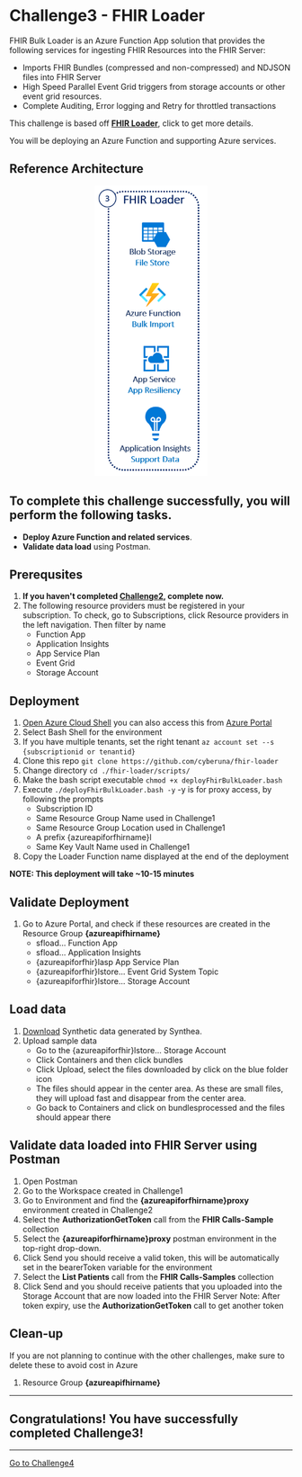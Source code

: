 # Challenge3 - FHIR Loader

FHIR Bulk Loader is an Azure Function App solution that provides the following services for ingesting FHIR Resources into the FHIR Server:
   * Imports FHIR Bundles (compressed and non-compressed) and NDJSON files into FHIR Server
   * High Speed Parallel Event Grid triggers from storage accounts or other event grid resources.
   * Complete Auditing, Error logging and Retry for throttled transactions

This challenge is based off **[FHIR Loader](https://github.com/microsoft/fhir-loader)**, click to get more details.

You will be deploying an Azure Function and supporting Azure services.

## Reference Architecture
<center><img src="../images/fhir-loader.png" width="200"></center>

## To complete this challenge successfully, you will perform the following tasks.

* **Deploy Azure Function and related services**. 
* **Validate data load** using Postman.

## Prerequsites

1. **If you haven't completed [Challenge2](../Challenge2-FHIRProxy/ReadMe.md), complete now.**
2. The following resource providers must be registered in your subscription. To check, go to Subscriptions, click Resource providers in the left navigation. Then filter by name
   * Function App
   * Application Insights
   * App Service Plan
   * Event Grid
   * Storage Account

## Deployment
1. [Open Azure Cloud Shell](https://shell.azure.com) you can also access this from [Azure Portal](https://portal.azure.com)
2. Select Bash Shell for the environment 
3. If you have multiple tenants, set the right tenant ```az account set --s {subscriptionid or tenantid}```
4. Clone this repo ```git clone https://github.com/cyberuna/fhir-loader```
5. Change directory ```cd ./fhir-loader/scripts/ ```
6. Make the bash script executable ```chmod +x deployFhirBulkLoader.bash ```
7. Execute ```./deployFhirBulkLoader.bash -y``` -y is for proxy access, by following the prompts
   * Subscription ID 
   * Same Resource Group Name used in Challenge1
   * Same Resource Group Location used in Challenge1
   * A prefix {azureapiforfhirname}l
   * Same Key Vault Name used in Challenge1
8. Copy the Loader Function name displayed at the end of the deployment

**NOTE: This deployment will take ~10-15 minutes**

## Validate Deployment
1. Go to Azure Portal, and check if these resources are created in the Resource Group **{azureapifhirname}**
   * sfload... Function App
   * sfload... Application Insights
   * {azureapiforfhir}lasp App Service Plan
   * {azureapiforfhir}lstore... Event Grid System Topic
   * {azureapiforfhir}lstore... Storage Account

## Load data
1. [Download](../SampleData) Synthetic data generated by Synthea.
2. Upload sample data
   * Go to the {azureapiforfhir}lstore... Storage Account
   * Click Containers and then click bundles
   * Click Upload, select the files downloaded by click on the blue folder icon
   * The files should appear in the center area. As these are small files, they will upload fast and disappear from the center area.
   * Go back to Containers and click on bundlesprocessed and the files should appear there

## Validate data loaded into FHIR Server using Postman
1. Open Postman
2. Go to the Workspace created in Challenge1
3. Go to Environment and find the **{azureapiforfhirname}proxy** environment created in Challenge2
4. Select the **AuthorizationGetToken** call from the **FHIR Calls-Sample** collection 
7. Select the **{azureapiforfhirname}proxy** postman environment in the top-right drop-down. 
8. Click Send you should receive a valid token, this will be automatically set in the bearerToken variable for the environment
9. Select the **List Patients** call from the **FHIR Calls-Samples** collection
10. Click Send and you should receive patients that you uploaded into the Storage Account that are now loaded into the FHIR Server
Note: After token expiry, use the **AuthorizationGetToken** call to get another token

## Clean-up
If you are not planning to continue with the other challenges, make sure to delete these to avoid cost in Azure
1. Resource Group **{azureapifhirname}**

---

## Congratulations! You have successfully completed Challenge3! 

***

[Go to Challenge4](../Challenge4-FHIRSyncAgent/ReadMe.md)

